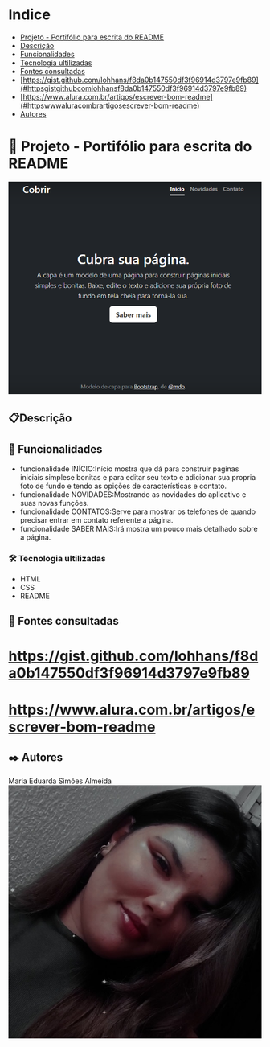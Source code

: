 # Indice

* [Projeto - Portifólio para escrita do README](#projeto---portif%C3%B3lio-para-escrita-do-readme)  
* [Descrição](#descri%C3%A7%C3%A3o)  
* [Funcionalidades](#funcionalidades)  
* [Tecnologia ultilizadas](#tecnologia-ultilizadas)   
* [Fontes consultadas](#fontes-consultadas)   
* [https://gist.github.com/lohhans/f8da0b147550df3f96914d3797e9fb89](#httpsgistgithubcomlohhansf8da0b147550df3f96914d3797e9fb89)  
* [https://www.alura.com.br/artigos/escrever-bom-readme](#httpswwwaluracombrartigosescrever-bom-readme)    
* [Autores](#autores)  

# 🚀 Projeto - Portifólio para escrita do README
![imagem](img/capa.png)

## 📋Descrição 
  

## 🔧 Funcionalidades
* funcionalidade INÍCIO:Início mostra que dá para construir paginas iniciais simplese bonitas e para editar seu texto e adicionar sua propria foto de fundo e tendo as opições de características e contato.
* funcionalidade NOVIDADES:Mostrando as novidades do aplicativo e suas novas funções.
* funcionalidade CONTATOS:Serve para mostrar os telefones de quando precisar entrar em contato referente a página.
* funcionalidade SABER MAIS:Irá mostra um pouco mais detalhado sobre a página.

### 🛠️ Tecnologia ultilizadas 
* HTML  
* CSS  
* README

## 📄 Fontes consultadas 

# https://gist.github.com/lohhans/f8da0b147550df3f96914d3797e9fb89

# https://www.alura.com.br/artigos/escrever-bom-readme


## ✒️ Autores
Maria Eduarda Simões Almeida 
![imagem](img/autora.jpeg)

